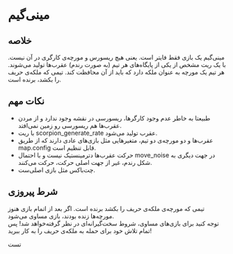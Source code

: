 # مینی‌گیم
## خلاصه
مینی‌گیم یک بازی فقط فایتر است. یعنی هیچ ریسورس و مورچه‌ی کارگری در آن نیست. با یک ریت مشخص از یکی از پایگاه‌های هر تیم (به صورت رندم) عقرب‌ها تولید می‌شوند. هر تیم یک مورچه به عنوان ملکه دارد که باید از آن محافظت کند. تیمی که ملکه‌ی حریف را بکشد، برنده است.

## نکات مهم
* طبیعتا به خاطر عدم وجود کارگر‌ها، ریسورسی در نقشه وجود ندارد و از مردن عقرب‌ها هم ریسورسی رو زمین نمی‌افتد.
* با ریت scorpion_generate_rate عقرب تولید می‌شود.
* عقرب‌ها و دو مورچه‌ی دو تیم، متغیرهایی مثل بازی‌های عادی دارند که از طریق map.config قابل تنظیم است.
* حرکت عقرب‌ها دترمینستیک نیست و با احتمال move_noise در جهت دیگری به شکل رندم، غیر از جهت اصلی حرکت، حرکت می‌کنند.
* چت‌باکس مثل بازی اصلی‌ست.
 
 ## شرط پیروزی
 تیمی که مورچه‌ی ملکه‌ی حریف را بکشد برنده است. اگر بعد از اتمام بازی هنوز مورچه‌ها زنده بودند، بازی مساوی می‌شود.  
 توجه کنید برای بازی‌های مساوی، شروط سخت‌گیرانه‌ای در نظر گرفته‌خواهد شد! پس تمام تلاش خود برای حمله به ملکه‌ی حریف را به کار ببرید!


تست 
